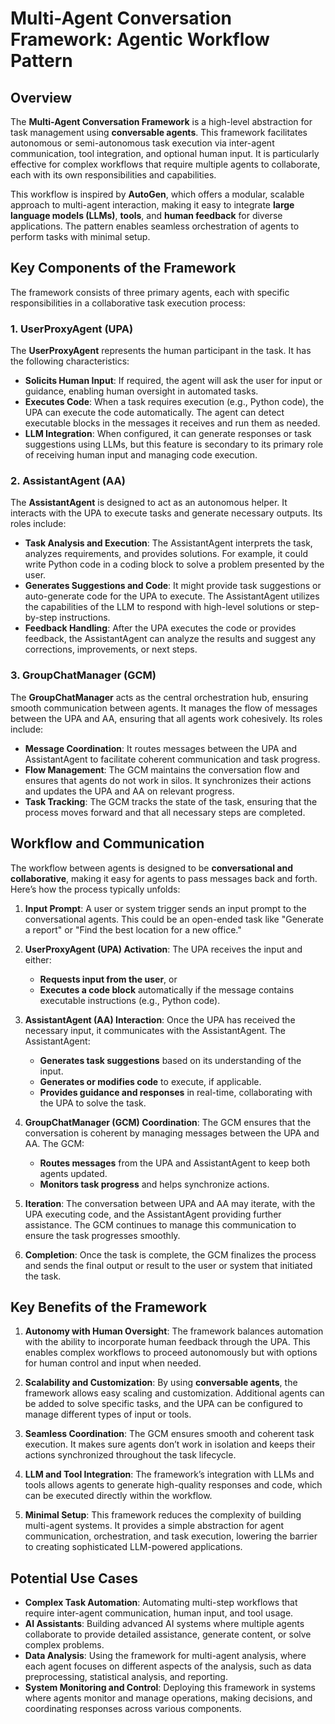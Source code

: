# Multi-Agent Conversation Framework: Agentic Workflow Pattern

## Overview

The **Multi-Agent Conversation Framework** is a high-level abstraction for task management using **conversable agents**. This framework facilitates autonomous or semi-autonomous task execution via inter-agent communication, tool integration, and optional human input. It is particularly effective for complex workflows that require multiple agents to collaborate, each with its own responsibilities and capabilities.

This workflow is inspired by **AutoGen**, which offers a modular, scalable approach to multi-agent interaction, making it easy to integrate **large language models (LLMs)**, **tools**, and **human feedback** for diverse applications. The pattern enables seamless orchestration of agents to perform tasks with minimal setup.

## Key Components of the Framework

The framework consists of three primary agents, each with specific responsibilities in a collaborative task execution process:

### 1. **UserProxyAgent (UPA)**

The **UserProxyAgent** represents the human participant in the task. It has the following characteristics:
- **Solicits Human Input**: If required, the agent will ask the user for input or guidance, enabling human oversight in automated tasks.
- **Executes Code**: When a task requires execution (e.g., Python code), the UPA can execute the code automatically. The agent can detect executable blocks in the messages it receives and run them as needed.
- **LLM Integration**: When configured, it can generate responses or task suggestions using LLMs, but this feature is secondary to its primary role of receiving human input and managing code execution.

### 2. **AssistantAgent (AA)**

The **AssistantAgent** is designed to act as an autonomous helper. It interacts with the UPA to execute tasks and generate necessary outputs. Its roles include:
- **Task Analysis and Execution**: The AssistantAgent interprets the task, analyzes requirements, and provides solutions. For example, it could write Python code in a coding block to solve a problem presented by the user.
- **Generates Suggestions and Code**: It might provide task suggestions or auto-generate code for the UPA to execute. The AssistantAgent utilizes the capabilities of the LLM to respond with high-level solutions or step-by-step instructions.
- **Feedback Handling**: After the UPA executes the code or provides feedback, the AssistantAgent can analyze the results and suggest any corrections, improvements, or next steps.

### 3. **GroupChatManager (GCM)**

The **GroupChatManager** acts as the central orchestration hub, ensuring smooth communication between agents. It manages the flow of messages between the UPA and AA, ensuring that all agents work cohesively. Its roles include:
- **Message Coordination**: It routes messages between the UPA and AssistantAgent to facilitate coherent communication and task progress.
- **Flow Management**: The GCM maintains the conversation flow and ensures that agents do not work in silos. It synchronizes their actions and updates the UPA and AA on relevant progress.
- **Task Tracking**: The GCM tracks the state of the task, ensuring that the process moves forward and that all necessary steps are completed.

## Workflow and Communication

The workflow between agents is designed to be **conversational and collaborative**, making it easy for agents to pass messages back and forth. Here’s how the process typically unfolds:

1. **Input Prompt**: A user or system trigger sends an input prompt to the conversational agents. This could be an open-ended task like "Generate a report" or "Find the best location for a new office."

2. **UserProxyAgent (UPA) Activation**: The UPA receives the input and either:
   - **Requests input from the user**, or
   - **Executes a code block** automatically if the message contains executable instructions (e.g., Python code).

3. **AssistantAgent (AA) Interaction**: Once the UPA has received the necessary input, it communicates with the AssistantAgent. The AssistantAgent:
   - **Generates task suggestions** based on its understanding of the input.
   - **Generates or modifies code** to execute, if applicable.
   - **Provides guidance and responses** in real-time, collaborating with the UPA to solve the task.

4. **GroupChatManager (GCM) Coordination**: The GCM ensures that the conversation is coherent by managing messages between the UPA and AA. The GCM:
   - **Routes messages** from the UPA and AssistantAgent to keep both agents updated.
   - **Monitors task progress** and helps synchronize actions.

5. **Iteration**: The conversation between UPA and AA may iterate, with the UPA executing code, and the AssistantAgent providing further assistance. The GCM continues to manage this communication to ensure the task progresses smoothly.

6. **Completion**: Once the task is complete, the GCM finalizes the process and sends the final output or result to the user or system that initiated the task.

## Key Benefits of the Framework

1. **Autonomy with Human Oversight**: The framework balances automation with the ability to incorporate human feedback through the UPA. This enables complex workflows to proceed autonomously but with options for human control and input when needed.
  
2. **Scalability and Customization**: By using **conversable agents**, the framework allows easy scaling and customization. Additional agents can be added to solve specific tasks, and the UPA can be configured to manage different types of input or tools.

3. **Seamless Coordination**: The GCM ensures smooth and coherent task execution. It makes sure agents don’t work in isolation and keeps their actions synchronized throughout the task lifecycle.

4. **LLM and Tool Integration**: The framework’s integration with LLMs and tools allows agents to generate high-quality responses and code, which can be executed directly within the workflow.

5. **Minimal Setup**: This framework reduces the complexity of building multi-agent systems. It provides a simple abstraction for agent communication, orchestration, and task execution, lowering the barrier to creating sophisticated LLM-powered applications.

## Potential Use Cases

- **Complex Task Automation**: Automating multi-step workflows that require inter-agent communication, human input, and tool usage.
- **AI Assistants**: Building advanced AI systems where multiple agents collaborate to provide detailed assistance, generate content, or solve complex problems.
- **Data Analysis**: Using the framework for multi-agent analysis, where each agent focuses on different aspects of the analysis, such as data preprocessing, statistical analysis, and reporting.
- **System Monitoring and Control**: Deploying this framework in systems where agents monitor and manage operations, making decisions, and coordinating responses across various components.

